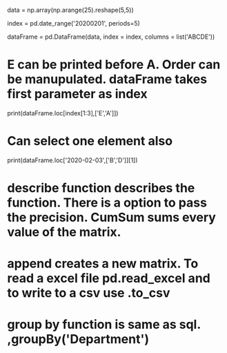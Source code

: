 data = np.array(np.arange(25).reshape(5,5))

index = pd.date_range('20200201', periods=5)

dataFrame = pd.DataFrame(data, index = index, columns = list('ABCDE'))

# E can be printed before A. Order can be manupulated. dataFrame takes first parameter as index
print(dataFrame.loc[index[1:3],['E','A']])
# Can select one element also
print(dataFrame.loc['2020-02-03',['B','D']][1])
# describe function describes the function. There is a option to pass the precision. CumSum sums every value of the matrix. 
# append creates a new matrix. To read a excel file pd.read_excel and to write to a csv use .to_csv
# group by function is same as sql. ,groupBy('Department')
    